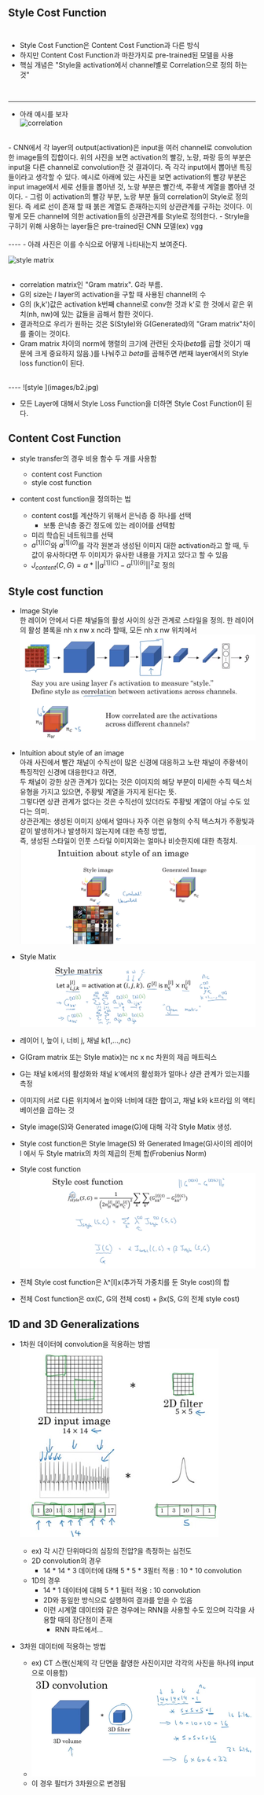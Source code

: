 ## Style Cost Function <br/><br/>

- Style Cost Function은 Content Cost Function과 다른 방식
- 하지만 Content Cost Function과 마찬가지로 pre-trained된 모델을 사용
- 핵심 개념은 "Style을 activation에서 channel별로 Correlation으로 정의 하는 것"<br/>
<br/>

----
- 아래 예시를 보자 <br/>
![correlation](images/b1.jpg)  
<br/>
- CNN에서 각 layer의 output(activation)은 input을 여러 channel로 convolution한 image들의 집합이다. 위의 사진을 보면 activation의 빨강, 노랑, 파랑 등의 부분은 input을 다른 channel로 convolution한 것 결과이다. 즉 각각 input에서 뽑아낸 특징들이라고 생각할 수 있다. 예시로 아래에 있는 사진을 보면 activation의 빨강 부분은 input image에서 세로 선들을 뽑아낸 것, 노랑 부분은 빨간색, 주황색 계열을 뽑아낸 것이다. 
- 그럼 이 activation의 빨강 부분, 노랑 부분 들의 correlation이 Style로 정의 된다. 즉 세로 선이 존재 할 때 붉은 계열도 존재하는지의 상관관계를 구하는 것이다. 이렇게 모든 channel에 의한 activation들의 
상관관계를 Style로 정의한다.
- Stryle을 구하기 위해 사용하는 layer들은 pre-trained된 CNN 모델(ex) vgg <br/>
<br/>
----
- 아래 사진은 이를 수식으로 어떻게 나타내는지 보여준다. <br/>

![style matrix](images/b2.jpg)  
<br/>
- correlation matrix인 "Gram matrix". G라 부름.
- G의 size는 $l$ layer의 activation을 구할 때 사용된 channel의 수
- G의 (k,k')값은 activation k번째 channel로 conv한 것과 k'로 한 것에서 같은 위치(nh, nw)에 있는 값들을 곱해서 합한 것이다.
- 결과적으로 우리가 원하는 것은 S(Style)와 G(Generated)의 "Gram matrix"차이를 줄이는 것이다.
- Gram matrix 차이의 norm에 행렬의 크기에 관련된 숫자($beta$를 곱할 것이기 때문에 크게 중요하지 않음.)를 나눠주고 $beta$를 곱해주면 $l$번째 layer에서의 Style loss function이 된다.  <br/>
<br/>
----
![style ](images/b2.jpg)  

<br/>

- 모든 Layer에 대해서 Style Loss Function을 더하면 Style Cost Function이 된다.  



## Content Cost Function
- style transfer의 경우 비용 함수 두 개를 사용함
  - content cost Function
  - style cost function

- content cost function을 정의하는 법
  - content cost를 계산하기 위해서 은닉층 중 하나를 선택
    - 보통 은닉층 중간 정도에 있는 레이어를 선택함
  - 미리 학습된 네트워크를 선택
  - $a^{[1](C)}$와 $a^{[1](G)}$를 각각 원본과 생성된 이미지 대한 activation라고 할 때, 두 값이 유사하다면 두 이미지가 유사한 내용을 가지고 있다고 할 수 있음
  - $J_{content}(C, G) = \alpha * ||a^{[1](C)} - a^{[1](G)}||^{2}$로 정의   
  
  
## Style cost function  
- Image Style  
한 레이어 안에서 다른 채널들의 활성 사이의 상관 관계로 스타일을 정의. 
한 레이어의 활성 블록을 nh x nw x nc라 할때, 
모든 nh x nw 위치에서 
![](./11.jpg)  

- Intuition about style of an image  
아래 사진에서 빨간 채널이 수직선이 많은 신경에 대응하고 노란 채널이 주황색이 특징적인 신경에 대응한다고 하면,   
두 채널이 강한 상관 관계가 있다는 것은 이미지의 해당 부분이 미세한 수직 텍스처 유형을 가지고 있으면, 주황빛 계열을 가지게 된다는 뜻.    
그렇다면 상관 관계가 없다는 것은 수직선이 있더라도 주황빛 계열이 아닐 수도 있다는 의미.   
상관관계는 생성된 이미지 상에서 얼마나 자주 이런 유형의 수직 텍스처가 주황빛과 같이 발생하거나 발생하지 않는지에 대한 측정 방법,    
즉, 생성된 스타일이 인풋 스타일 이미지와는 얼마나 비슷한지에 대한 측정치.   
![](./12.jpg)  
  
    
      
      
- Style Matix   
![](./13.jpg)  
 - 레이어 l, 높이 i, 너비 j, 채널 k(1,...,nc)
 - G(Gram matrix 또는 Style matix)는 nc x nc 차원의 제곱 매트릭스
 - G는 채널 k에서의 활성화와 채널 k'에서의 활성화가 얼마나 상관 관계가 있는지를 측정
 - 이미지의 서로 다른 위치에서 높이와 너비에 대한 합이고, 채널 k와 k프라임 의 액티베이션을 곱하는 것  
 - Style image(S)와 Generated image(G)에 대해 각각 Style Matix 생성.    
 - Style cost function은 Style Image(S) 와 Generated Image(G)사이의 레이어 l 에서 두 Style matrix의 차의 제곱의 전체 합(Frobenius Norm) 
      
      
- Style cost function    
![](./14.jpg)  
 - 전체 Style cost function은 λ^[l]x(추가적 가중치를 둔 Style cost)의 합 
 - 전체 Cost function은 αx(C, G의 전체 cost) + βx(S, G의 전체 style cost)

 
## 1D and 3D Generalizations

- 1차원 데이터에 convolution을 적용하는 방법
![](./1d.jpg)  
  - ex) 각 시간 단위마다의 심장의 전압?을 측정하는 심전도
  - 2D convolution의 경우
    - 14 * 14 * 3 데이터에 대해 5 * 5 * 3필터 적용 : 10 * 10 convolution
  - 1D의 경우
    - 14 * 1 데이터에 대해 5 * 1 필터 적용 : 10 convolution
    - 2D와 동일한 방식으로 실행하여 결과를 얻을 수 있음
    - 이런 시계열 데이터와 같은 경우에는 RNN을 사용할 수도 있으며 각각을 사용할 때의 장단점이 존재
      - RNN 파트에서...

- 3차원 데이터에 적용하는 방법
  - ex) CT 스캔(신체의 각 단면을 촬영한 사진이지만 각각의 사진을 하나의 input으로 이용함)
  - ![](./3d.jpg)  
  - 이 경우 필터가 3차원으로 변경됨
